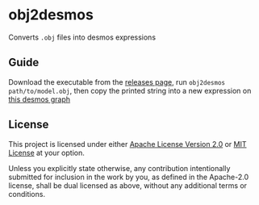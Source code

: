 # obj2desmos

Converts `.obj` files into desmos expressions

## Guide

Download the executable from the
[releases page](https://github.com/Cyborus04/obj2desmos/releases), run
`obj2desmos path/to/model.obj`, then copy the printed string into a new
expression on [this desmos graph](https://www.desmos.com/calculator/64qkqerx8p)

## License

This project is licensed under either
[Apache License Version 2.0](LICENSE-APACHE) or [MIT License](LICENSE-MIT) at
your option.

Unless you explicitly state otherwise, any contribution intentionally submitted
for inclusion in the work by you, as defined in the Apache-2.0 license, shall be
dual licensed as above, without any additional terms or conditions.
